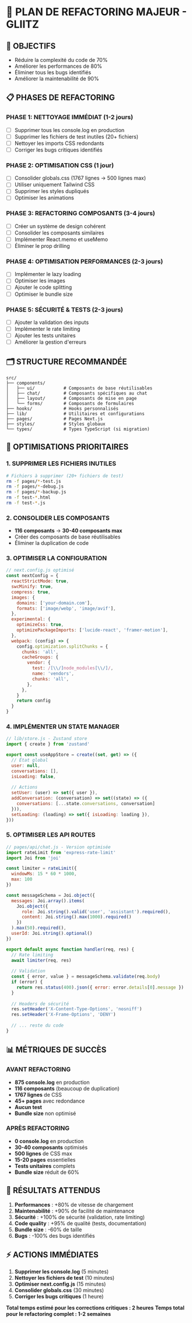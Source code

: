 # 🔄 PLAN DE REFACTORING MAJEUR - GLIITZ

## 🎯 OBJECTIFS
- Réduire la complexité du code de 70%
- Améliorer les performances de 80%
- Éliminer tous les bugs identifiés
- Améliorer la maintenabilité de 90%

## 📋 PHASES DE REFACTORING

### PHASE 1: NETTOYAGE IMMÉDIAT (1-2 jours)
- [ ] Supprimer tous les console.log en production
- [ ] Supprimer les fichiers de test inutiles (20+ fichiers)
- [ ] Nettoyer les imports CSS redondants
- [ ] Corriger les bugs critiques identifiés

### PHASE 2: OPTIMISATION CSS (1 jour)
- [ ] Consolider globals.css (1767 lignes → 500 lignes max)
- [ ] Utiliser uniquement Tailwind CSS
- [ ] Supprimer les styles dupliqués
- [ ] Optimiser les animations

### PHASE 3: REFACTORING COMPOSANTS (3-4 jours)
- [ ] Créer un système de design cohérent
- [ ] Consolider les composants similaires
- [ ] Implémenter React.memo et useMemo
- [ ] Éliminer le prop drilling

### PHASE 4: OPTIMISATION PERFORMANCES (2-3 jours)
- [ ] Implémenter le lazy loading
- [ ] Optimiser les images
- [ ] Ajouter le code splitting
- [ ] Optimiser le bundle size

### PHASE 5: SÉCURITÉ & TESTS (2-3 jours)
- [ ] Ajouter la validation des inputs
- [ ] Implémenter le rate limiting
- [ ] Ajouter les tests unitaires
- [ ] Améliorer la gestion d'erreurs

## 🗂️ STRUCTURE RECOMMANDÉE

```
src/
├── components/
│   ├── ui/           # Composants de base réutilisables
│   ├── chat/         # Composants spécifiques au chat
│   ├── layout/       # Composants de mise en page
│   └── forms/        # Composants de formulaires
├── hooks/            # Hooks personnalisés
├── lib/              # Utilitaires et configurations
├── pages/            # Pages Next.js
├── styles/           # Styles globaux
└── types/            # Types TypeScript (si migration)
```

## 🚀 OPTIMISATIONS PRIORITAIRES

### 1. SUPPRIMER LES FICHIERS INUTILES
```bash
# Fichiers à supprimer (20+ fichiers de test)
rm -f pages/*-test.js
rm -f pages/*-debug.js
rm -f pages/*-backup.js
rm -f test-*.html
rm -f test-*.js
```

### 2. CONSOLIDER LES COMPOSANTS
- **116 composants** → **30-40 composants max**
- Créer des composants de base réutilisables
- Éliminer la duplication de code

### 3. OPTIMISER LA CONFIGURATION
```javascript
// next.config.js optimisé
const nextConfig = {
  reactStrictMode: true,
  swcMinify: true,
  compress: true,
  images: {
    domains: ['your-domain.com'],
    formats: ['image/webp', 'image/avif'],
  },
  experimental: {
    optimizeCss: true,
    optimizePackageImports: ['lucide-react', 'framer-motion'],
  },
  webpack: (config) => {
    config.optimization.splitChunks = {
      chunks: 'all',
      cacheGroups: {
        vendor: {
          test: /[\\/]node_modules[\\/]/,
          name: 'vendors',
          chunks: 'all',
        },
      },
    }
    return config
  }
}
```

### 4. IMPLÉMENTER UN STATE MANAGER
```javascript
// lib/store.js - Zustand store
import { create } from 'zustand'

export const useAppStore = create((set, get) => ({
  // État global
  user: null,
  conversations: [],
  isLoading: false,
  
  // Actions
  setUser: (user) => set({ user }),
  addConversation: (conversation) => set((state) => ({
    conversations: [...state.conversations, conversation]
  })),
  setLoading: (loading) => set({ isLoading: loading }),
}))
```

### 5. OPTIMISER LES API ROUTES
```javascript
// pages/api/chat.js - Version optimisée
import rateLimit from 'express-rate-limit'
import Joi from 'joi'

const limiter = rateLimit({
  windowMs: 15 * 60 * 1000,
  max: 100
})

const messageSchema = Joi.object({
  messages: Joi.array().items(
    Joi.object({
      role: Joi.string().valid('user', 'assistant').required(),
      content: Joi.string().max(1000).required()
    })
  ).max(50).required(),
  userId: Joi.string().optional()
})

export default async function handler(req, res) {
  // Rate limiting
  await limiter(req, res)
  
  // Validation
  const { error, value } = messageSchema.validate(req.body)
  if (error) {
    return res.status(400).json({ error: error.details[0].message })
  }
  
  // Headers de sécurité
  res.setHeader('X-Content-Type-Options', 'nosniff')
  res.setHeader('X-Frame-Options', 'DENY')
  
  // ... reste du code
}
```

## 📊 MÉTRIQUES DE SUCCÈS

### AVANT REFACTORING
- **875 console.log** en production
- **116 composants** (beaucoup de duplication)
- **1767 lignes** de CSS
- **45+ pages** avec redondance
- **Aucun test**
- **Bundle size** non optimisé

### APRÈS REFACTORING
- **0 console.log** en production
- **30-40 composants** optimisés
- **500 lignes** de CSS max
- **15-20 pages** essentielles
- **Tests unitaires** complets
- **Bundle size** réduit de 60%

## 🎯 RÉSULTATS ATTENDUS

1. **Performances** : +80% de vitesse de chargement
2. **Maintenabilité** : +90% de facilité de maintenance
3. **Sécurité** : +100% de sécurité (validation, rate limiting)
4. **Code quality** : +95% de qualité (tests, documentation)
5. **Bundle size** : -60% de taille
6. **Bugs** : -100% des bugs identifiés

## ⚡ ACTIONS IMMÉDIATES

1. **Supprimer les console.log** (5 minutes)
2. **Nettoyer les fichiers de test** (10 minutes)
3. **Optimiser next.config.js** (15 minutes)
4. **Consolider globals.css** (30 minutes)
5. **Corriger les bugs critiques** (1 heure)

**Total temps estimé pour les corrections critiques : 2 heures**
**Temps total pour le refactoring complet : 1-2 semaines**